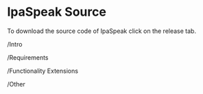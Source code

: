 # IpaSpeak Source
To download the source code of IpaSpeak click on the release tab.

/Intro

/Requirements

/Functionality Extensions

/Other
